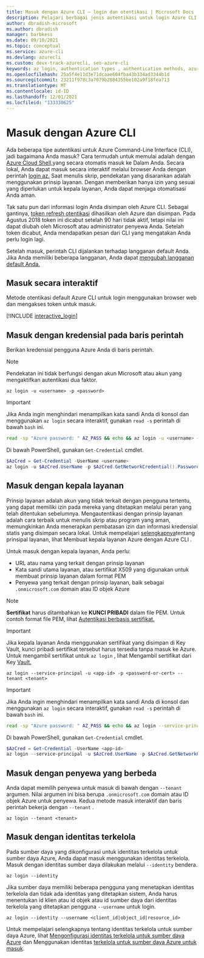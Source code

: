 ```yaml
---
title: Masuk dengan Azure CLI — login dan otentikasi | Microsoft Docs
description: Pelajari berbagai jenis autentikasi untuk login Azure CLI Anda — masuk dengan Azure CLI secara otomatis, lokal, atau interaktif menggunakan perintah login az.
author: dbradish-microsoft
ms.author: dbradish
manager: barbkess
ms.date: 09/10/2021
ms.topic: conceptual
ms.service: azure-cli
ms.devlang: azurecli
ms.custom: devx-track-azurecli, seo-azure-cli
keywords: az login, authentication types , authentication methods, azure, cli login, az login powershell, cli login
ms.openlocfilehash: 25a5f4e11d3e71dcaae604fba43b334ad3344b1d
ms.sourcegitcommit: 23211f978c3a7079b2884355be102a9f18fea713
ms.translationtype: MT
ms.contentlocale: id-ID
ms.lasthandoff: 12/01/2021
ms.locfileid: "133330625"
---
```

# <a name="sign-in-with-azure-cli"></a>Masuk dengan Azure CLI 

Ada beberapa tipe autentikasi untuk Azure Command-Line Interface (CLI), jadi bagaimana Anda masuk?  Cara termudah untuk memulai adalah dengan [Azure Cloud Shell,](/azure/cloud-shell/overview)yang secara otomatis masuk ke Dalam Anda.
Secara lokal, Anda dapat masuk secara interaktif melalui browser Anda dengan perintah [login az.](/cli/azure/reference-index#az_login) Saat menulis skrip, pendekatan yang disarankan adalah menggunakan prinsip layanan. Dengan memberikan hanya izin yang sesuai yang diperlukan untuk kepala layanan, Anda dapat menjaga otomatisasi Anda aman.

Tak satu pun dari informasi login Anda disimpan oleh Azure CLI. Sebagai gantinya, [token refresh otentikasi](/azure/active-directory/develop/v1-id-and-access-tokens#refresh-tokens) dihasilkan oleh Azure dan disimpan. Pada Agustus 2018 token ini dicabut setelah 90 hari tidak aktif, tetapi nilai ini dapat diubah oleh Microsoft atau administrator penyewa Anda. Setelah token dicabut, Anda mendapatkan pesan dari CLI yang mengatakan Anda perlu login lagi.

Setelah masuk, perintah CLI dijalankan terhadap langganan default Anda. Jika Anda memiliki beberapa langganan, Anda dapat [mengubah langganan default Anda.](manage-azure-subscriptions-azure-cli.md)

## <a name="sign-in-interactively"></a>Masuk secara interaktif

Metode otentikasi default Azure CLI untuk login menggunakan browser web dan mengakses token untuk masuk.

[!INCLUDE [interactive_login](includes/interactive-login.md)]

## <a name="sign-in-with-credentials-on-the-command-line"></a>Masuk dengan kredensial pada baris perintah

Berikan kredensial pengguna Azure Anda di baris perintah.

> [!Note]
> Pendekatan ini tidak berfungsi dengan akun Microsoft atau akun yang mengaktifkan autentikasi dua faktor.

```azurecli-interactive
az login -u <username> -p <password>
```

> [!IMPORTANT]
> Jika Anda ingin menghindari menampilkan kata sandi Anda di konsol dan menggunakan `az login` secara interaktif, gunakan `read -s` perintah di bawah `bash` ini.
>
> ```bash
> read -sp "Azure password: " AZ_PASS && echo && az login -u <username> -p $AZ_PASS
> ```
>
> Di bawah PowerShell, gunakan `Get-Credential` cmdlet.
>
> ```powershell
> $AzCred = Get-Credential -UserName <username>
> az login -u $AzCred.UserName -p $AzCred.GetNetworkCredential().Password
> ```

## <a name="sign-in-with-a-service-principal"></a>Masuk dengan kepala layanan

Prinsip layanan adalah akun yang tidak terkait dengan pengguna tertentu, yang dapat memiliki izin pada mereka yang ditetapkan melalui peran yang telah ditentukan sebelumnya. Mengautentikasi dengan prinsip layanan adalah cara terbaik untuk menulis skrip atau program yang aman, memungkinkan Anda menerapkan pembatasan izin dan informasi kredensial statis yang disimpan secara lokal. Untuk mempelajari [selengkapnya](./create-an-azure-service-principal-azure-cli.md#sign-in-using-a-service-principal)tentang prinsipal layanan, lihat Membuat kepala layanan Azure dengan Azure CLI .

Untuk masuk dengan kepala layanan, Anda perlu:

* URL atau nama yang terkait dengan prinsip layanan
* Kata sandi utama layanan, atau sertifikat X509 yang digunakan untuk membuat prinsip layanan dalam format PEM
* Penyewa yang terkait dengan prinsip layanan, baik sebagai `.onmicrosoft.com` domain atau ID objek Azure

> [!NOTE]
> **Sertifikat** harus ditambahkan ke **KUNCI PRIBADI** dalam file PEM. Untuk contoh format file PEM, lihat [Autentikasi berbasis sertifikat.](create-an-azure-service-principal-azure-cli.md#certificate-based-authentication) 

> [!IMPORTANT]
>
> Jika kepala layanan Anda menggunakan sertifikat yang disimpan di Key Vault, kunci pribadi sertifikat tersebut harus tersedia tanpa masuk ke Azure. Untuk mengambil sertifikat untuk `az login` , lihat Mengambil sertifikat dari Key [Vault.](create-an-azure-service-principal-azure-cli.md#retrieve-certificate-from-key-vault)

```azurecli-interactive
az login --service-principal -u <app-id> -p <password-or-cert> --tenant <tenant>
```

> [!IMPORTANT]
> Jika Anda ingin menghindari menampilkan kata sandi Anda di konsol dan menggunakan `az login` secara interaktif, gunakan `read -s` perintah di bawah `bash` ini.
>
> ```bash
> read -sp "Azure password: " AZ_PASS && echo && az login --service-principal -u <app-id> -p $AZ_PASS --tenant <tenant>
> ```
>
> Di bawah PowerShell, gunakan `Get-Credential` cmdlet.
>
> ```powershell
> $AzCred = Get-Credential -UserName <app-id>
> az login --service-principal -u $AzCred.UserName -p $AzCred.GetNetworkCredential().Password --tenant <tenant>
> ```

## <a name="sign-in-with-a-different-tenant"></a>Masuk dengan penyewa yang berbeda

Anda dapat memilih penyewa untuk masuk di bawah dengan `--tenant` argumen. Nilai argumen ini bisa berupa `.onmicrosoft.com` domain atau ID objek Azure untuk penyewa. Kedua metode masuk interaktif dan baris perintah bekerja dengan `--tenant` .

```azurecli-interactive
az login --tenant <tenant>
```

## <a name="sign-in-with-a-managed-identity"></a>Masuk dengan identitas terkelola

Pada sumber daya yang dikonfigurasi untuk identitas terkelola untuk sumber daya Azure, Anda dapat masuk menggunakan identitas terkelola. Masuk dengan identitas sumber daya dilakukan melalui `--identity` bendera.

```azurecli-interactive
az login --identity
```

Jika sumber daya memiliki beberapa pengguna yang menetapkan identitas terkelola dan tidak ada identitas yang ditetapkan sistem, Anda harus menentukan id klien atau id objek atau id sumber daya dari identitas terkelola yang ditetapkan pengguna `--username` untuk login.
```azurecli-interactive
az login --identity --username <client_id|object_id|resource_id>
```

Untuk mempelajari selengkapnya tentang identitas terkelola untuk sumber daya Azure, lihat [Mengonfigurasi identitas terkelola untuk sumber daya Azure](/azure/active-directory/managed-identities-azure-resources/qs-configure-cli-windows-vm) dan Menggunakan identitas [terkelola untuk sumber daya Azure untuk masuk](/azure/active-directory/managed-identities-azure-resources/how-to-use-vm-sign-in).
